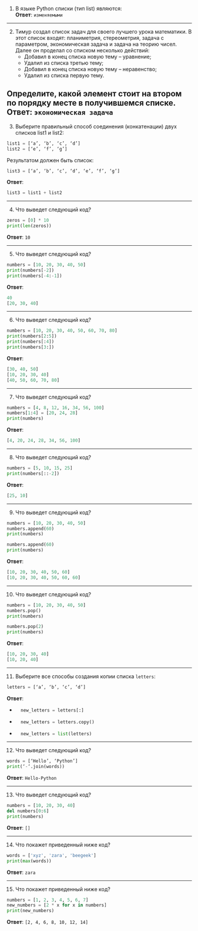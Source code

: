 1. В языке Python списки (тип list) являются:
   <br> **Ответ**: `изменяемыми`

---

2. Тимур создал список задач для своего лучшего урока математики. В этот список входят: планиметрия, стереометрия,
   задача с параметром, экономическая задача и задача на теорию чисел. Далее он проделал со списком несколько действий:
    - Добавил в конец списка новую тему – уравнение;
    - Удалил из списка третью тему;
    - Добавил в конец списка новую тему – неравенство;
    - Удалил из списка первую тему.

Определите, какой элемент стоит на втором по порядку месте в получившемся списке.
<br> **Ответ**: `экономическая задача`
---

3. Выберите правильный способ соединения (конкатенации) двух списков list1 и list2:

```python 
list1 = [‘a’, ‘b’, ‘c’, ‘d’]
list2 = [‘e’, ‘f’, ‘g’]
```

Результатом должен быть список:

```python 
list3 = [‘a’, ‘b’, ‘c’, ‘d’, ‘e’, ‘f’, ‘g’]
```

**Ответ**:

```python 
list3 = list1 + list2
```

---

4. Что выведет следующий код?

```python
zeros = [0] * 10
print(len(zeros))
```

**Ответ**: `10`

---

5. Что выведет следующий код?

```python
numbers = [10, 20, 30, 40, 50]
print(numbers[-2])
print(numbers[-4:-1])
```

**Ответ**:

```python
40
[20, 30, 40]
```

---

6. Что выведет следующий код?

```python
numbers = [10, 20, 30, 40, 50, 60, 70, 80]
print(numbers[2:5])
print(numbers[:4])
print(numbers[3:])
```

**Ответ**:

```python
[30, 40, 50]
[10, 20, 30, 40]
[40, 50, 60, 70, 80]
```

---

7. Что выведет следующий код?

```python
numbers = [4, 8, 12, 16, 34, 56, 100]
numbers[1:4] = [20, 24, 28]
print(numbers)
```

**Ответ**:

```python
[4, 20, 24, 28, 34, 56, 100]
```

---

8. Что выведет следующий код?

```python
numbers = [5, 10, 15, 25]
print(numbers[::-2])
```

**Ответ**:

```python
[25, 10]
```

---

9. Что выведет следующий код?

```python
numbers = [10, 20, 30, 40, 50]
numbers.append(60)
print(numbers)

numbers.append(60)
print(numbers)
```

**Ответ**:

```python
[10, 20, 30, 40, 50, 60]
[10, 20, 30, 40, 50, 60, 60]
```

---

10. Что выведет следующий код?

```python
numbers = [10, 20, 30, 40, 50]
numbers.pop()
print(numbers)

numbers.pop(2)
print(numbers)
```

**Ответ**:

```python
[10, 20, 30, 40]
[10, 20, 40]
```

---

11. Выберите все способы создания копии списка `letters`:

```python
letters = [‘a’, ‘b’, ‘c’, ‘d’]
```

**Ответ**:

- ```python
    new_letters = letters[:]
    ```
- ```python 
    new_letters = letters.copy()
    ```
- ```python 
    new_letters = list(letters)
    ```

---

12. Что выведет следующий код?

```python
words = [‘Hello’, ‘Python’]
print(‘-‘.join(words))
```

**Ответ**: ```Hello-Python```

---

13. Что выведет следующий код?

```python
numbers = [10, 20, 30, 40]
del numbers[0:6]
print(numbers)
```

**Ответ**: `[]`

---

14. Что покажет приведенный ниже код?

```python
words = ['xyz', 'zara', 'beegeek']
print(max(words))
```

**Ответ**: `zara`

---

15. Что покажет приведенный ниже код?

```python
numbers = [1, 2, 3, 4, 5, 6, 7]
new_numbers = [2 * x for x in numbers]
print(new_numbers)
```

**Ответ**: `[2, 4, 6, 8, 10, 12, 14]`